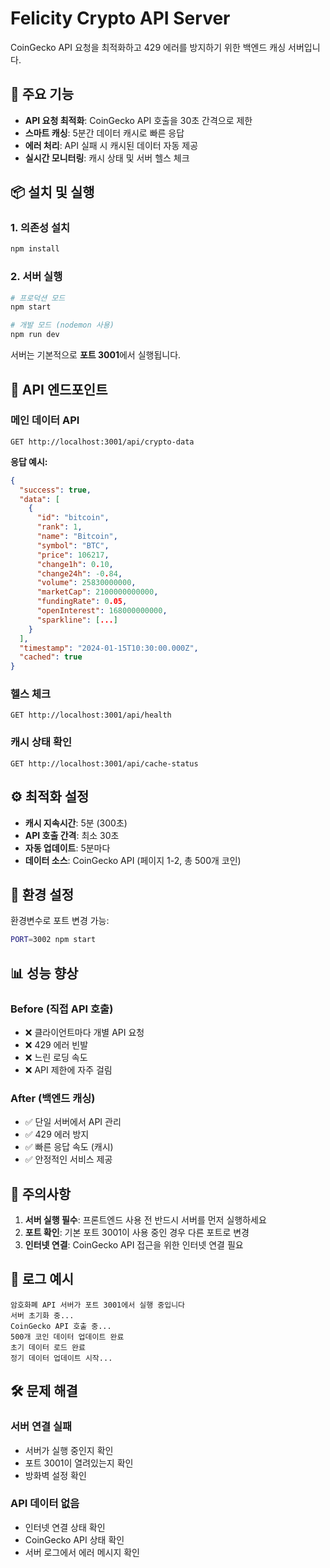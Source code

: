 # Felicity Crypto API Server

CoinGecko API 요청을 최적화하고 429 에러를 방지하기 위한 백엔드 캐싱 서버입니다.

## 🚀 주요 기능

- **API 요청 최적화**: CoinGecko API 호출을 30초 간격으로 제한
- **스마트 캐싱**: 5분간 데이터 캐시로 빠른 응답
- **에러 처리**: API 실패 시 캐시된 데이터 자동 제공
- **실시간 모니터링**: 캐시 상태 및 서버 헬스 체크

## 📦 설치 및 실행

### 1. 의존성 설치
```bash
npm install
```

### 2. 서버 실행
```bash
# 프로덕션 모드
npm start

# 개발 모드 (nodemon 사용)
npm run dev
```

서버는 기본적으로 **포트 3001**에서 실행됩니다.

## 🔗 API 엔드포인트

### 메인 데이터 API
```
GET http://localhost:3001/api/crypto-data
```

**응답 예시:**
```json
{
  "success": true,
  "data": [
    {
      "id": "bitcoin",
      "rank": 1,
      "name": "Bitcoin",
      "symbol": "BTC",
      "price": 106217,
      "change1h": 0.10,
      "change24h": -0.84,
      "volume": 25830000000,
      "marketCap": 2100000000000,
      "fundingRate": 0.05,
      "openInterest": 168000000000,
      "sparkline": [...]
    }
  ],
  "timestamp": "2024-01-15T10:30:00.000Z",
  "cached": true
}
```

### 헬스 체크
```
GET http://localhost:3001/api/health
```

### 캐시 상태 확인
```
GET http://localhost:3001/api/cache-status
```

## ⚙️ 최적화 설정

- **캐시 지속시간**: 5분 (300초)
- **API 호출 간격**: 최소 30초
- **자동 업데이트**: 5분마다
- **데이터 소스**: CoinGecko API (페이지 1-2, 총 500개 코인)

## 🔧 환경 설정

환경변수로 포트 변경 가능:
```bash
PORT=3002 npm start
```

## 📊 성능 향상

### Before (직접 API 호출)
- ❌ 클라이언트마다 개별 API 요청
- ❌ 429 에러 빈발
- ❌ 느린 로딩 속도
- ❌ API 제한에 자주 걸림

### After (백엔드 캐싱)
- ✅ 단일 서버에서 API 관리
- ✅ 429 에러 방지
- ✅ 빠른 응답 속도 (캐시)
- ✅ 안정적인 서비스 제공

## 🚨 주의사항

1. **서버 실행 필수**: 프론트엔드 사용 전 반드시 서버를 먼저 실행하세요
2. **포트 확인**: 기본 포트 3001이 사용 중인 경우 다른 포트로 변경
3. **인터넷 연결**: CoinGecko API 접근을 위한 인터넷 연결 필요

## 📝 로그 예시

```
암호화폐 API 서버가 포트 3001에서 실행 중입니다
서버 초기화 중...
CoinGecko API 호출 중...
500개 코인 데이터 업데이트 완료
초기 데이터 로드 완료
정기 데이터 업데이트 시작...
```

## 🛠️ 문제 해결

### 서버 연결 실패
- 서버가 실행 중인지 확인
- 포트 3001이 열려있는지 확인
- 방화벽 설정 확인

### API 데이터 없음
- 인터넷 연결 상태 확인
- CoinGecko API 상태 확인
- 서버 로그에서 에러 메시지 확인 
